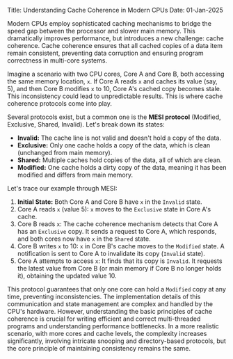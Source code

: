 Title: Understanding Cache Coherence in Modern CPUs
Date: 01-Jan-2025

Modern CPUs employ sophisticated caching mechanisms to bridge the speed gap between the processor and slower main memory.  This dramatically improves performance, but introduces a new challenge: cache coherence.  Cache coherence ensures that all cached copies of a data item remain consistent, preventing data corruption and ensuring program correctness in multi-core systems.

Imagine a scenario with two CPU cores, Core A and Core B, both accessing the same memory location, `x`.  If Core A reads `x` and caches its value (say, 5), and then Core B modifies `x` to 10, Core A's cached copy becomes stale.  This inconsistency could lead to unpredictable results.  This is where cache coherence protocols come into play.

Several protocols exist, but a common one is the **MESI protocol** (Modified, Exclusive, Shared, Invalid).  Let's break down its states:

* **Invalid:** The cache line is not valid and doesn't hold a copy of the data.
* **Exclusive:** Only one cache holds a copy of the data, which is clean (unchanged from main memory).
* **Shared:** Multiple caches hold copies of the data, all of which are clean.
* **Modified:** One cache holds a dirty copy of the data, meaning it has been modified and differs from main memory.

Let's trace our example through MESI:

1. **Initial State:** Both Core A and Core B have `x` in the `Invalid` state.
2. Core A reads `x` (value 5):  `x` moves to the `Exclusive` state in Core A's cache.
3. Core B reads `x`: The cache coherence mechanism detects that Core A has an `Exclusive` copy.  It sends a request to Core A, which responds, and both cores now have `x` in the `Shared` state.
4. Core B writes `x` to 10: `x` in Core B's cache moves to the `Modified` state.  A notification is sent to Core A to invalidate its copy (`Invalid` state).
5. Core A attempts to access `x`: It finds that its copy is `Invalid`.  It requests the latest value from Core B (or main memory if Core B no longer holds it), obtaining the updated value 10.

This protocol guarantees that only one core can hold a `Modified` copy at any time, preventing inconsistencies.  The implementation details of this communication and state management are complex and handled by the CPU's hardware.  However, understanding the basic principles of cache coherence is crucial for writing efficient and correct multi-threaded programs and understanding performance bottlenecks.  In a more realistic scenario, with more cores and cache levels, the complexity increases significantly, involving intricate snooping and directory-based protocols, but the core principle of maintaining consistency remains the same.
